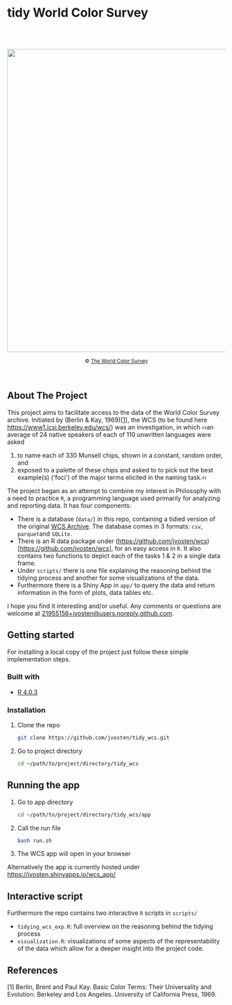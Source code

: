<!-- README.md for WCS git repo -->

# tidy World Color Survey

<!-- PROJECT LOGO -->
<br>
<br>
<p align="center">
<img src="https://www1.icsi.berkeley.edu/wcs/images/jrus-20100531/wcs-chart-4x.png" width="700">  
<p align="center"><small> &#169 <a href="https://www1.icsi.berkeley.edu/wcs/">The World Color Survey</a> </small></center></p>
</p>
<br>
<!-- ABOUT THE PROJECT -->

## About The Project

This project aims to facilitate access to the data of the World Color Survey archive. Initiated by (Berlin & Kay, 1969)<a href="#references">[1]</a>, the WCS (to be found here https://www1.icsi.berkeley.edu/wcs/) was an investigation, in which ››an average of 24 native speakers of each of 110 unwritten languages were asked 
1. to name each of 330 Munsell chips, shown in a constant, random order, and 
2. exposed to a palette of these chips and asked to to pick out the best example(s) ('foci') of the major terms elicited in the naming task.‹‹

The project began as an attempt to combine my interest in Philosophy with a need to practice `R`, a programming language used primarily for analyzing and reporting data. It has four components:
- There is a database (`data/`) in this repo, containing a tidied version of the original [WCS Archive](https://www1.icsi.berkeley.edu/wcs/data.html). The database comes in 3 formats: `csv`, `parquet`and `SQLite`.
- There is an R data package under (https://github.com/jvosten/wcs)[https://github.com/jvosten/wcs], for an easy access in `R`. It also contains two functions to depict each of the tasks 1 & 2 in a single data frame.
- Under `scripts/` there is one file explaining the reasoning behind the tidying process and another for some visualizations of the data.
- Furthermore there is a Shiny App in `app/` to query the data and return information in the form of plots, data tables etc.

I hope you find it interesting and/or useful. Any comments or questions are welcome at <21955156+jvosten@users.noreply.github.com>.

## Getting started

For installing a local copy of the project just follow these simple implementation steps.

### Built with

* [R 4.0.3](https://www.r-project.org/)

### Installation 

1. Clone the repo
   ```sh
   git clone https://github.com/jvosten/tidy_wcs.git
   ```
2. Go to project directory
   ```sh
   cd ~/path/to/project/directory/tidy_wcs
   ```   

## Running the app

1. Go to app directory
   ```sh
   cd ~/path/to/project/directory/tidy_wcs/app
   ```   
2. Call the run file
   ```sh
   bash run.sh
   ```   
3. The WCS app will open in your browser

Alternatively the app is currently hosted under <https://jvosten.shinyapps.io/wcs_app/>

## Interactive script

Furthermore the repo contains two interactive `R` scripts in `scripts/`
- `tidying_wcs_exp.R`: full overview on the reasoning behind the tidying process
- `visualization.R`: visualizations of some aspects of the representability of the data
 which allow for a deeper insight into the project code.

<!-- ## Usage

Use this space to show useful examples of how a project can be used. Additional screenshots, code examples and demos work well in this space. You may also link to more resources.

_For more examples, please refer to the [Documentation](https://example.com)_  -->

## References

 \[1\] Berlin, Brent and Paul Kay. Basic Color Terms: Their Universality and Evolution. Berkeley and Los Angeles. University of California Press, 1969. 


